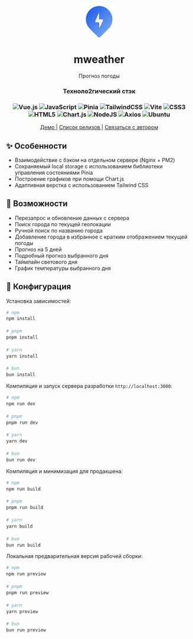 
<p align="center">
  <img alt="" src="./public/logo.png">
</p>


<h1 align="center">mweather</h1>
<p align="center">Прогноз погоды</p>



<h3 align="center">Техноло2гический стэк</h3>
<div align="center">

### ![Vue.js](https://img.shields.io/badge/vuejs-%2335495e.svg?style=for-the-badge&logo=vuedotjs&logoColor=%234FC08D)  ![JavaScript](https://img.shields.io/badge/javascript-%23323330.svg?style=for-the-badge&logo=javascript&logoColor=%23F7DF1E)  ![Pinia](https://img.shields.io/badge/Pinia-0d121b?style=for-the-badge)  ![TailwindCSS](https://img.shields.io/badge/tailwindcss-%2338B2AC.svg?style=for-the-badge&logo=tailwind-css&logoColor=white)  ![Vite](https://img.shields.io/badge/vite-%23646CFF.svg?style=for-the-badge&logo=vite&logoColor=white)  ![CSS3](https://img.shields.io/badge/css3-%231572B6.svg?style=for-the-badge&logo=css3&logoColor=white)  ![HTML5](https://img.shields.io/badge/html5-%23E34F26.svg?style=for-the-badge&logo=html5&logoColor=white)  ![Chart.js](https://img.shields.io/badge/chart.js-F5788D.svg?style=for-the-badge&logo=chart.js&logoColor=white) ![NodeJS](https://img.shields.io/badge/node.js-6DA55F?style=for-the-badge&logo=node.js&logoColor=white) ![Axios](https://img.shields.io/badge/AXIOS-0d121b?style=for-the-badge) ![Ubuntu](https://img.shields.io/badge/Ubuntu-E95420?style=for-the-badge&logo=ubuntu&logoColor=white)
</div>




<p align="center">
  <a href="https://dexone.github.io/mweather/" alt="demo" >
    Демо
  </a>
  |
  <a href="https://github.com/Dexone/mweather/releases" alt="releases" >
    Список релизов
  </a>
    |
  <a href="https://t.me/mrtynnvv" alt="telegram" >
    Связаться с автором
  </a>
</p>





## ✨ Особенности

- Взаимодействие с бэком на отдельном сервере (Nginx + PM2)
- Сохраняемый local storage с использованием библиотеки управления состояниями Pinia
- Построение графиков при помощи Chart.js
- Адаптивная верстка с использованием Tailwind CSS


## 🚀 Возможности

   - Перезапрос и обновление данных с сервера
   - Поиск города по текущей геолокации
   - Ручной поиск по названию города
   - Добавление города в избранное с кратким отображением текущей погоды
   - Прогноз на 5 дней 
   - Подробный прогноз выбранного дня
   - Таймлайн светового дня
   - График температуры выбранного дня


## 🔧 Конфигурация

Установка зависимостей:

```bash
# npm
npm install

# pnpm
pnpm install

# yarn
yarn install

# bun
bun install
```

Компиляция и запуск сервера разработки `http://localhost:3000`:

```bash
# npm
npm run dev

# pnpm
pnpm run dev

# yarn
yarn dev

# bun
bun run dev
```

Компиляция и минимизация для продакшена:

```bash
# npm
npm run build

# pnpm
pnpm run build

# yarn
yarn build

# bun
bun run build
```

Локальная предварительная версия рабочей сборки:

```bash
# npm
npm run preview

# pnpm
pnpm run preview

# yarn
yarn preview

# bun
bun run preview
```
